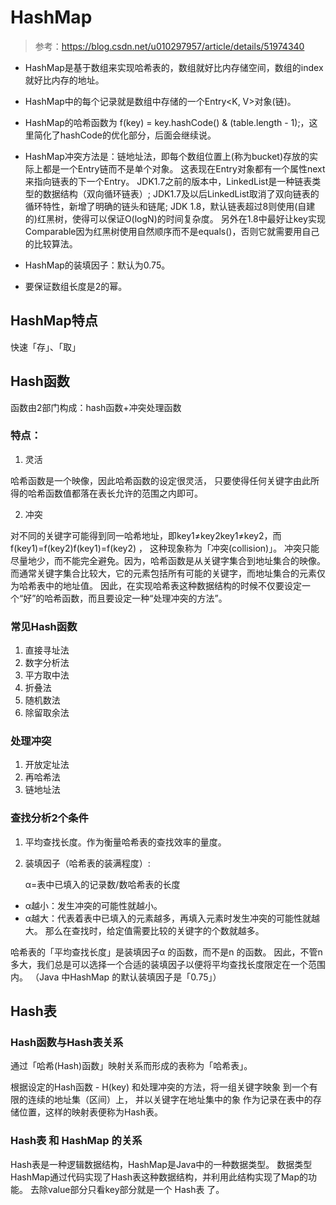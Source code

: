 # HashMap

> 参考：https://blog.csdn.net/u010297957/article/details/51974340


- HashMap是基于数组来实现哈希表的，数组就好比内存储空间，数组的index就好比内存的地址。

- HashMap中的每个记录就是数组中存储的一个Entry<K, V>对象(链)。

- HashMap的哈希函数为 f(key) = key.hashCode() & (table.length - 1);，这里简化了hashCode的优化部分，后面会继续说。

- HashMap冲突方法是：链地址法，即每个数组位置上(称为bucket)存放的实际上都是一个Entry链而不是单个对象。
  这表现在Entry对象都有一个属性next来指向链表的下一个Entry。
  JDK1.7之前的版本中，LinkedList是一种链表类型的数据结构（双向循环链表）;
  JDK1.7及以后LinkedList取消了双向链表的循环特性，新增了明确的链头和链尾;
  JDK 1.8，默认链表超过8则使用(自建的)红黑树，使得可以保证O(logN)的时间复杂度。
  另外在1.8中最好让key实现Comparable因为红黑树使用自然顺序而不是equals()，否则它就需要用自己的比较算法。

- HashMap的装填因子：默认为0.75。

- 要保证数组长度是2的幂。



## HashMap特点

快速「存」、「取」

## Hash函数
函数由2部门构成：hash函数+冲突处理函数

###  特点：
1. 灵活

 哈希函数是一个映像，因此哈希函数的设定很灵活，
 只要使得任何关键字由此所得的哈希函数值都落在表长允许的范围之内即可。

2. 冲突

对不同的关键字可能得到同一哈希地址，即key1≠key2key1≠key2，而f(key1)=f(key2)f(key1)=f(key2) ，
这种现象称为「冲突(collision)」。
冲突只能尽量地少，而不能完全避免。因为，哈希函数是从关键字集合到地址集合的映像。
而通常关键字集合比较大，它的元素包括所有可能的关键字，而地址集合的元素仅为哈希表中的地址值。
因此，在实现哈希表这种数据结构的时候不仅要设定一个“好”的哈希函数，而且要设定一种“处理冲突的方法”。

### 常见Hash函数

1. 直接寻址法
2. 数字分析法
3. 平方取中法
4. 折叠法
5. 随机数法
6. 除留取余法

### 处理冲突

1. 开放定址法
2. 再哈希法
3. 链地址法

### 查找分析2个条件

1. 平均查找长度。作为衡量哈希表的查找效率的量度。
2. 装填因子（哈希表的装满程度）:

    α=表中已填入的记录数/数哈希表的长度

 - α越小：发生冲突的可能性就越小。
 - α越大：代表着表中已填入的元素越多，再填入元素时发生冲突的可能性就越大。
   那么在查找时，给定值需要比较的关键字的个数就越多。
 
 
 哈希表的「平均查找长度」是装填因子α 的函数，而不是n 的函数。
 因此，不管n 多大，我们总是可以选择一个合适的装填因子以便将平均查找长度限定在一个范围内。
 （Java 中HashMap 的默认装填因子是「0.75」）
 

## Hash表

### Hash函数与Hash表关系

通过「哈希(Hash)函数」映射关系而形成的表称为「哈希表」。



根据设定的Hash函数 - H(key) 和处理冲突的方法，将一组关键字映象 到一个有限的连续的地址集（区间）上，
并以关键字在地址集中的象 作为记录在表中的存储位置，这样的映射表便称为Hash表。



### Hash表 和 HashMap 的关系

Hash表是一种逻辑数据结构，HashMap是Java中的一种数据类型。
数据类型HashMap通过代码实现了Hash表这种数据结构，并利用此结构实现了Map的功能。
去除value部分只看key部分就是一个 Hash表 了。

